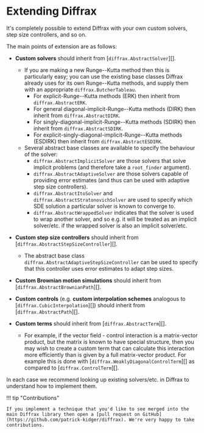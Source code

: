 # Extending Diffrax

It's completely possible to extend Diffrax with your own custom solvers, step size controllers, and so on.

The main points of extension are as follows:

- **Custom solvers** should inherit from [`diffrax.AbstractSolver`][].
    - If you are making a new Runge--Kutta method then this is particularly easy; you can use the existing base classes Diffrax already uses for its own Runge--Kutta methods, and supply them with an appropriate `diffrax.ButcherTableau`.
        - For explicit-Runge--Kutta methods (ERK) then inherit from `diffrax.AbstractERK`.
        - For general diagonal-implicit-Runge--Kutta methods (DIRK) then inherit from `diffrax.AbstractDIRK`.
        - For singly-diagonal-implicit-Runge--Kutta methods (SDIRK) then inherit from `diffrax.AbstractSDIRK`.
        - For explicit-singly-diagonal-implicit-Runge--Kutta methods (ESDIRK) then inherit from `diffrax.AbstractESDIRK`.
    - Several abstract base classes are available to specify the behaviour of the solver:
        - `diffrax.AbstractImplicitSolver` are those solvers that solve implicit problems (and therefore take a `root_finder` argument).
        - `diffrax.AbstractAdaptiveSolver` are those solvers capable of providing error estimates (and thus can be used with adaptive step size controllers).
        - `diffrax.AbstractItoSolver` and `diffrax.AbstractStratonovichSolver` are used to specify which SDE solution a particular solver is known to converge to.
        - `diffrax.AbstractWrappedSolver` indicates that the solver is used to wrap another solver, and so e.g. it will be treated as an implicit solver/etc. if the wrapped solver is also an implicit solver/etc.

- **Custom step size controllers** should inherit from [`diffrax.AbstractStepSizeController`][].
    - The abstract base class `diffrax.AbstractAdaptiveStepSizeController` can be used to specify that this controller uses error estimates to adapt step sizes.

- **Custom Brownian motion simulations** should inherit from [`diffrax.AbstractBrownianPath`][].

- **Custom controls** (e.g. **custom interpolation schemes** analogous to [`diffrax.CubicInterpolation`][]) should inherit from [`diffrax.AbstractPath`][].

- **Custom terms** should inherit from [`diffrax.AbstractTerm`][].
    - For example, if the vector field - control interaction is a matrix-vector product, but the matrix is known to have special structure, then you may wish to create a custom term that can calculate this interaction more efficiently than is given by a full matrix-vector product. For example this is done with [`diffrax.WeaklyDiagonalControlTerm`][] as compared to [`diffrax.ControlTerm`][].

In each case we recommend looking up existing solvers/etc. in Diffrax to understand how to implement them.

!!! tip "Contributions"

    If you implement a technique that you'd like to see merged into the main Diffrax library then open a [pull request on GitHub](https://github.com/patrick-kidger/diffrax). We're very happy to take contributions.
